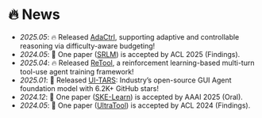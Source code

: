 # 🔥 News
- *2025.05*: 🔥 Released [AdaCtrl](https://arxiv.org/pdf/2505.18822), supporting adaptive and controllable reasoning via difficulty-aware budgeting!
- *2024.05*: 🎉 One paper ([SRLM](https://arxiv.org/pdf/2505.14116)) is accepted by ACL 2025 (Findings).
- *2025.04*: 🔥 Released [ReTool](https://retool-rl.github.io/), a reinforcement learning-based multi-turn tool-use agent training framework!
- *2025.01*: 🎉 Released [UI-TARS](https://github.com/bytedance/UI-TARS): Industry’s open-source GUI Agent foundation model with 6.2K+ GitHub stars!
- *2024.12*: 🎉 One paper ([SKE-Learn](https://ojs.aaai.org/index.php/AAAI/article/view/34590)) is accepted by AAAI 2025 (Oral).
- *2024.05*: 🎉 One paper ([UltraTool](https://arxiv.org/pdf/2401.17167)) is accepted by ACL 2024 (Findings).

<!-- 
- *2024.08*: 🎉 One paper ([CLongEval](https://arxiv.org/pdf/2403.03514.pdf)) is accepted by EMNLP 2024 (Findings).
- *2024.07*: 🎉 One paper ([MPFToD](https://journal.hep.com.cn/fcs/EN/10.1007/s11704-024-3778-9)) is accepted by Frontiers of Computer Science.
- *2024.04*: 🎉 One paper ([M$^3$F](https://www.sciencedirect.com/science/article/pii/S095070512400412X)) is accepted by KBS.
- *2024.02*: 🔥 We release [UltraTool](https://github.com/JoeYing1019/UltraTool).
- *2023.12*: 🎉 One paper ([SDIF-DA](https://arxiv.org/abs/2310.08582)) is accepted by ICASSP 2024.
- *2023.10*: 🎉 Fortunately, I win a Graduate National Scholarship!
- *2023.10*: 🎉 One paper ([Cross-lingual Prompting](https://arxiv.org/abs/2310.14799)) is accepted by EMNLP 2023.
- *2023.07*: 🎉 One paper ([MMSD2.0](https://aclanthology.org/2023.findings-acl.689/)) is accepted by ACL 2023 (Findings). -->
